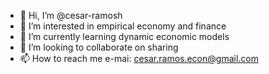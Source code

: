 - 👋 Hi, I’m @cesar-ramosh
- 👀 I’m interested in empirical economy and finance
- 🌱 I’m currently learning dynamic economic models
- 💞️ I’m looking to collaborate on sharing
- 📫 How to reach me e-mai: cesar.ramos.econ@gmail.com

<!---
cesar-ramosh/cesar-ramosh is a ✨ special ✨ repository because its `README.md` (this file) appears on your GitHub profile.
You can click the Preview link to take a look at your changes.
--->
